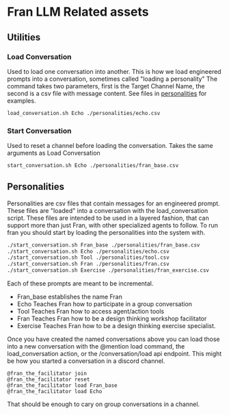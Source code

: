 # Fran LLM Related assets

## Utilities

### Load Conversation
Used to load one conversation into another. This is how we load engineered prompts into a conversation, sometimes called "loading a personality"
The command takes two parameters, first is the Target Channel Name, the second is a csv file with message content. See files in [personalities](./personalities/) for examples.
```sh
load_conversation.sh Echo ./personalities/echo.csv
```

### Start Conversation
Used to reset a channel before loading the conversation. Takes the same arguments as Load Conversation
```sh
start_conversation.sh Echo ./personalities/fran_base.csv
```

## Personalities
Personalities are csv files that contain messages for an engineered prompt. These files are "loaded" into a conversation with the load_conversation script. 
These files are intended to be used in a layered fashion, that can support more than just Fran, with other specialized agents to follow. To run fran you should start by loading the personalities into the system with.
```sh
./start_conversation.sh Fran_base ./personalities/fran_base.csv
./start_conversation.sh Echo ./personalities/echo.csv
./start_conversation.sh Tool ./personalities/tool.csv
./start_conversation.sh Fran ./personalities/fran.csv
./start_conversation.sh Exercise ./personalities/fran_exercise.csv
```
Each of these prompts are meant to be incremental. 
- Fran_base establishes the name Fran
- Echo Teaches Fran how to participate in a group conversation
- Tool Teaches Fran how to access agent/action tools 
- Fran Teaches Fran how to be a design thinking workshop facilitator
- Exercise Teaches Fran how to be a design thinking exercise specialist. 

Once you have created the named conversations above you can load those into a new conversation with the @mention load command, the load_conversation action, or the /conversation/load api endpoint. This might be how you started a conversation in a discord channel.
```
@fran_the_facilitator join
@fran_the_facilitator reset
@fran_the_facilitator load Fran_base
@fran_the_facilitator load Echo
```
That should be enough to cary on group conversations in a channel. 